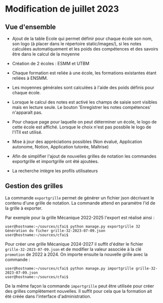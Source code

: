 # Modification de juillet 2023

## Vue d'ensemble

* Ajout de la table Ecole qui permet définir pour chaque école
  son nom, son logo (à placer dans le répertoire static/images/),
  si les notes calculées automatiquement et les poids des
  compétences et des savoirs être dans le calcul de la moyenne

* Création de 2 écoles : ESMM et UTBM

* Chaque formation est reliée à une école, les formations existantes
  étant reliées à ENSMM.

* Les moyennes générales sont calculées à l'aide des poids définis
  pour chaque école.

* Lorsque le calcul des notes est activé les champs de saisie sont
  visibles mais en lecture seule. Le bouton 'Enregistrer les notes
  compétences' n'apparaît pas.

* Pour chaque page pour laquelle on peut déterminer un école, le
  logo de cette école est affiché. Lorsque le choix n'est pas possbile
  le logo de l'ITII est utilisé.

* Mise à jour des appréciations possibles (Non évalué,
  Application autonome, Notion, Application tutorée,
  Maîtrise)

* Afin de simplifier l'ajout de nouvelles grilles de notation les
  commandes exportgrille et importgrille ont été ajoutées.

* La recherche intègre les profils utilisateurs

## Gestion des grilles

La commande `exportgrille` permet de générer un fichier json décrivant
le contenu d'une grille de notation. La commande attend en paramètre l'id
de la grille à exporter.

Par exemple pour la grille Mécanique 2022-2025 l'export est réalisé ainsi :

```
user@hostname:~/sources/cfai$ python manage.py exportgrille 32
Génération du ficher grille-32-2023-07-09.json
user@hostname:~/sources/cfai$
```

Pour créer une grille Mécanique 2024-2027 il suffit d'éditer le fichier
`grille-32-2023-07-09.json` et de modifier la valeur associée à la
clé `promotion` de 2022 à 2024. On importe ensuite la nouvelle grille
avec la commande :

```
user@hostname:~/sources/cfai$ python manage.py importgrille grille-32-2023-07-09.json
user@hostname:~/sources/cfai$
```

De la même façon la commande `importgrille` peut être utilisée pour créer
des grilles complètement nouvelles. Il suffit pour cela que la formation
ait été créée dans l'interface d'administration.
